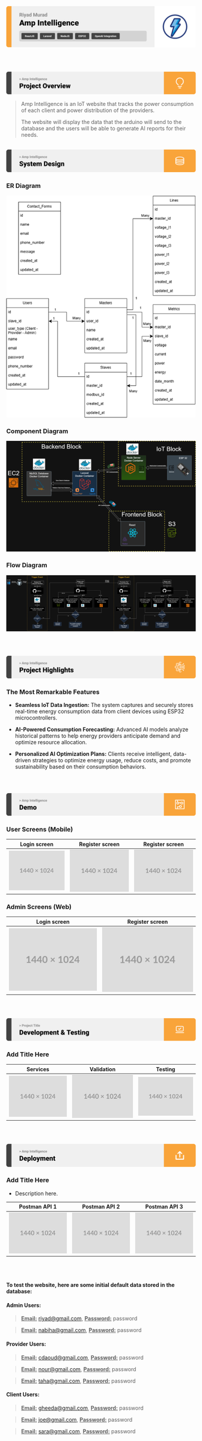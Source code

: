 <img src="./readme/title1.svg"/>

<br><br>

<!-- project overview -->
<img src="./readme/title2.svg"/>

> Amp Intelligence is an IoT website that tracks the power consumption of each client and power distribution of the providers.
> 
> The website will display the data that the arduino will send to the database and the users will be able to generate AI reports for their needs.

<br>

<!-- System Design -->
<img src="./readme/title3.svg"/>

### ER Diagram

<center>
<img src="./readme/demo/ERD.png"/>
</center>

### Component Diagram

<center>
<img src="./readme/demo/Component Diagram 2.0.png"/>
</center>

### Flow Diagram

<center>
<img src="./readme/demo/Flow Diagram.png"/>
</center>

<br><br>

<!-- Project Highlights -->
<img src="./readme/title4.svg"/>

### The Most Remarkable Features

- <b>Seamless IoT Data Ingestion:</b> The system captures and securely stores real-time energy consumption data from client devices using ESP32 microcontrollers.

- <b>AI-Powered Consumption Forecasting:</b> Advanced AI models analyze historical patterns to help energy providers anticipate demand and optimize resource allocation.

- <b>Personalized AI Optimization Plans:</b> Clients receive intelligent, data-driven strategies to optimize energy usage, reduce costs, and promote sustainability based on their consumption behaviors.

<br><br>

<!-- Demo -->
<img src="./readme/title5.svg"/>

### User Screens (Mobile)

| Login screen                            | Register screen                       | Register screen                       |
| --------------------------------------- | ------------------------------------- | ------------------------------------- |
| ![Landing](./readme/demo/1440x1024.png) | ![fsdaf](./readme/demo/1440x1024.png) | ![fsdaf](./readme/demo/1440x1024.png) |


### Admin Screens (Web)

| Login screen                            | Register screen                       |
| --------------------------------------- | ------------------------------------- |
| ![Landing](./readme/demo/1440x1024.png) | ![fsdaf](./readme/demo/1440x1024.png) |


<br><br>

<!-- Development & Testing -->
<img src="./readme/title6.svg"/>

### Add Title Here


| Services                            | Validation                       | Testing                        |
| --------------------------------------- | ------------------------------------- | ------------------------------------- |
| ![Landing](./readme/demo/1440x1024.png) | ![fsdaf](./readme/demo/1440x1024.png) | ![fsdaf](./readme/demo/1440x1024.png) |


<br><br>

<!-- Deployment -->
<img src="./readme/title7.svg"/>

### Add Title Here

- Description here.


| Postman API 1                            | Postman API 2                       | Postman API 3                        |
| --------------------------------------- | ------------------------------------- | ------------------------------------- |
| ![Landing](./readme/demo/1440x1024.png) | ![fsdaf](./readme/demo/1440x1024.png) | ![fsdaf](./readme/demo/1440x1024.png) |

<br><br>

#### To test the website, here are some initial default data stored in the database:

#### Admin Users:
> <u><b>Email:</b></u> riyad@gmail.com, <u><b>Password:</b></u> password

> <u><b>Email:</b></u> nabiha@gmail.com, <u><b>Password:</b></u> password

#### Provider Users:
> <u><b>Email:</b></u> cdaoud@gmail.com, <u><b>Password:</b></u> password

> <u><b>Email:</b></u> nour@gmail.com, <u><b>Password:</b></u> password

> <u><b>Email:</b></u> taha@gmail.com, <u><b>Password:</b></u> password

#### Client Users:
> <u><b>Email:</b></u> gheeda@gmail.com, <u><b>Password:</b></u> password

> <u><b>Email:</b></u> joe@gmail.com, <u><b>Password:</b></u> password

> <u><b>Email:</b></u> sara@gmail.com, <u><b>Password:</b></u> password
